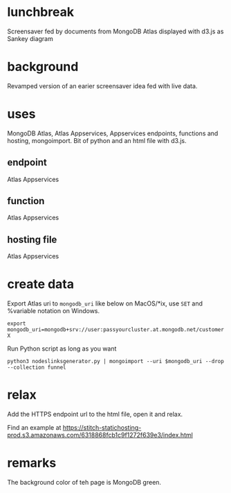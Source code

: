 # lunchbreak
Screensaver fed by documents from MongoDB Atlas displayed with d3.js as Sankey diagram

# background

Revamped version of an earier screensaver idea fed with live data.

# uses

MongoDB Atlas, Atlas Appservices, Appservices endpoints, functions and hosting, mongoimport. Bit of python and an html file with d3.js.

## endpoint

Atlas Appservices <TODO>

## function

Atlas Appservices <TODO>

## hosting file

Atlas Appservices <TODO>

# create data

Export Atlas uri to `mongodb_uri` like below on MacOS/*ix, use `SET` and %variable notation on Windows.

`export mongodb_uri=mongodb+srv://user:passyourcluster.at.mongodb.net/customerX`

Run Python script as long as you want

`python3 nodeslinksgenerator.py | mongoimport --uri $mongodb_uri --drop --collection funnel`

# relax

Add the HTTPS endpoint url to the html file, open it and relax.

Find an example at https://stitch-statichosting-prod.s3.amazonaws.com/6318868fcb1c9f1272f639e3/index.html

# remarks

The background color of teh page is MongoDB green.